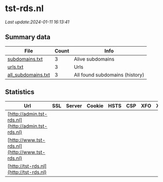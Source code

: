 # tst-rds.nl
*Last update:2024-01-11 16:13:41*
## Summary data
| File       | Count | Info |
|------------|-------|------|
|[subdomains.txt](/data/tst-rds/subdomains.txt)|3|Alive subdomains|
|[urls.txt](/data/tst-rds/urls.txt)|3|Urls|
|[all_subdomains.txt](/data/tst-rds/all_subdomains.txt)|3|All found subdomains (history)|
## Statistics
| Url | SSL | Server | Cookie | HSTS | CSP | XFO | XXP | RP | Tech |
|------------|-------|------|------|------|------|------|------|------|------|
|[http://admin.tst-rds.nl](http://admin.tst-rds.nl)| | | | | | | |:white_check_mark: | || |
|[http://www.tst-rds.nl](http://www.tst-rds.nl)| | | | | | | |:white_check_mark: | || |
|[http://tst-rds.nl](http://tst-rds.nl)| | | | | | | |:white_check_mark: | || |